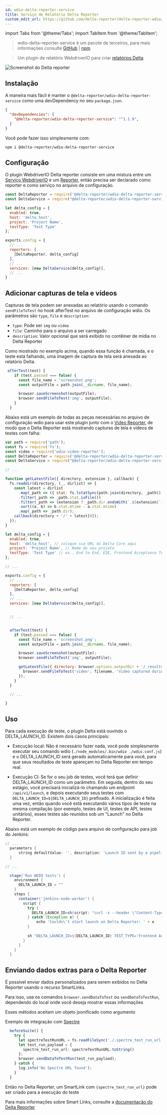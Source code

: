 ```yaml
---
id: wdio-delta-reporter-service
title: Serviço de Relatório Delta Reporter
custom_edit_url: https://github.com/delta-reporter/delta-reporter-wdio/edit/master/README.md
---
```


import Tabs from '@theme/Tabs';
import TabItem from '@theme/TabItem';

> wdio-delta-reporter-service é um pacote de terceiros, para mais informações consulte [GitHub](https://github.com/delta-reporter/delta-reporter-wdio) | [npm](https://www.npmjs.com/package/@delta-reporter/wdio-delta-reporter-service)




> Um plugin de relatório WebdriverIO para criar [relatórios Delta](https://github.com/delta-reporter/delta-reporter)


![Screenshot do Delta reporter](https://raw.githubusercontent.com/delta-reporter/delta-reporter-wdio/master/src/docs/delta-reporter.png)


## Instalação


A maneira mais fácil é manter o `@delta-reporter/wdio-delta-reporter-service` como uma devDependency no seu `package.json`.

```json
{
  "devDependencies": {
    "@delta-reporter/wdio-delta-reporter-service": "^1.1.9",
  }
}
```

Você pode fazer isso simplesmente com:

```bash
npm i @delta-reporter/wdio-delta-reporter-service
```

## Configuração


O plugin WebdriverIO Delta reporter consiste em uma mistura entre um [Serviço WebdriverIO](https://github.com/webdriverio/webdriverio/tree/master/packages/webdriverio) e um [Reporter](https://github.com/webdriverio/webdriverio/tree/master/packages/wdio-reporter), então precisa ser declarado como reporter e como serviço no arquivo de configuração.


```js
const DeltaReporter = require('@delta-reporter/wdio-delta-reporter-service/lib/src/reporter');
const DeltaService = require("@delta-reporter/wdio-delta-reporter-service");

let delta_config = {
  enabled: true,
  host: 'delta_host',
  project: 'Project Name',
  testType: 'Test Type'
};

exports.config = {
  // ...
  reporters: [
    [DeltaReporter, delta_config]
  ],
  // ...
  services: [new DeltaService(delta_config)],
  // ...
}
```


## Adicionar capturas de tela e vídeos

Capturas de tela podem ser anexadas ao relatório usando o comando `sendFileToTest` no hook afterTest no arquivo de configuração wdio. Os parâmetros são `type`, `file` e `description`:
- `type`: Pode ser `img` ou `video`
- `file`: Caminho para o arquivo a ser carregado
- `description`: Valor opcional que será exibido no contêiner de mídia no Delta Reporter


Como mostrado no exemplo acima, quando essa função é chamada, e o teste está falhando, uma imagem de captura de tela será anexada ao relatório Delta.


```js
 afterTest(test) {
    if (test.passed === false) {
      const file_name = 'screenshot.png';
      const outputFile = path.join(__dirname, file_name);

      browser.saveScreenshot(outputFile);
      browser.sendFileToTest('img', outputFile);
    }
  }
```


Abaixo está um exemplo de todas as peças necessárias no arquivo de configuração wdio para usar este plugin junto com o [Video Reporter](https://github.com/presidenten/wdio-video-reporter), de modo que o Delta Reporter está mostrando capturas de tela e vídeos de testes com falha:



```js
var path = require('path');
const fs = require('fs');
const video = require('wdio-video-reporter');
const DeltaReporter = require('@delta-reporter/wdio-delta-reporter-service/lib/src/reporter');
const DeltaService = require("@delta-reporter/wdio-delta-reporter-service");

// ...

function getLatestFile({ directory, extension }, callback) {
  fs.readdir(directory, (_, dirlist) => {
    const latest = dirlist
      .map(_path => ({ stat: fs.lstatSync(path.join(directory, _path)), dir: _path }))
      .filter(_path => _path.stat.isFile())
      .filter(_path => (extension ? _path.dir.endsWith(`.${extension}`) : 1))
      .sort((a, b) => b.stat.mtime - a.stat.mtime)
      .map(_path => _path.dir);
    callback(directory + '/' + latest[0]);
  });
}

let delta_config = {
  enabled: true,
  host: 'delta_host', // coloque sua URL do Delta Core aqui
  project: 'Project Name', // Nome do seu projeto
  testType: 'Test Type' // ex., End to End, E2E, Frontend Acceptance Tests
};

// ...

exports.config = {
  // ...
  reporters: [
    [DeltaReporter, delta_config]
  ],
  // ...
  services: [new DeltaService(delta_config)],


  // ...


  afterTest(test) {
    if (test.passed === false) {
      const file_name = 'screenshot.png';
      const outputFile = path.join(__dirname, file_name);

      browser.saveScreenshot(outputFile);
      browser.sendFileToTest('img', outputFile);

      getLatestFile({ directory: browser.options.outputDir + '/_results_', extension: 'mp4' }, (filename = null) => {
        browser.sendFileToTest('video', filename, 'Video captured during test execution');
      });
    }
  }

  // ...

}
```

## Uso

Para cada execução de teste, o plugin Delta está ouvindo o DELTA_LAUNCH_ID. Existem dois casos principais:

- Execução local: Não é necessário fazer nada, você pode simplesmente executar seu comando wdio (`./node_modules/.bin/wdio ./wdio.conf.js`) e o DELTA_LAUNCH_ID será gerado automaticamente para você, para que seus resultados de teste apareçam no Delta Reporter em tempo real.

- Execução CI: Se for o seu job de testes, você terá que definir DELTA_LAUNCH_ID como um parâmetro. Em seguida, dentro do seu estágio, você precisará inicializá-lo chamando um endpoint `/api/v1/launch`, e depois executando seus testes com `DELTA_LAUNCH_ID=${DELTA_LAUNCH_ID}` prefixado. A inicialização é feita uma vez, então quando você está executando vários tipos de teste na mesma compilação (por exemplo, testes de UI, testes de API, testes unitários), esses testes são reunidos sob um "Launch" no Delta Reporter.

Abaixo está um exemplo de código para arquivo de configuração para job do Jenkins:

```groovy
// ...
  parameters {
      string defaultValue: '', description: 'Launch ID sent by a pipeline, leave it blank', name: 'DELTA_LAUNCH_ID', trim: false
  }

// ...

  stage('Run WDIO tests') {
    environment {
      DELTA_LAUNCH_ID = ""
    }
    steps {
      container('jenkins-node-worker') {
        script {
          try {
            DELTA_LAUNCH_ID=sh(script: "curl -s --header \"Content-Type: application/json\" --request POST --data '{\"name\": \"${JOB_NAME} | ${BUILD_NUMBER} | Wdio Tests\", \"project\": \"Your project\"}' https://delta-core-url/api/v1/launch | python -c 'import sys, json; print(json.load(sys.stdin)[\"id\"])';", returnStdout: true)
          } catch (Exception e) {
              echo 'Couldn\'t start launch on Delta Reporter: ' + e
          }
          
          sh "DELTA_LAUNCH_ID=${DELTA_LAUNCH_ID} TEST_TYPE='Frontend Acceptance Tests' ./node_modules/.bin/wdio ./wdio.conf.js"
        }
      }
    }  
  }
```

## Enviando dados extras para o Delta Reporter

É possível enviar dados personalizados para serem exibidos no Delta Reporter usando o recurso SmartLinks.

Para isso, use os comandos `browser.sendDataToTest` ou `sendDataToTestRun`, dependendo do local onde você deseja mostrar essas informações

Esses métodos aceitam um objeto jsonificado como argumento

Exemplo de integração com [Spectre](https://github.com/wearefriday/spectre)

```ts
  beforeSuite() {
    try {
      let spectreTestRunURL = fs.readFileSync('./.spectre_test_run_url.json');
      let test_run_payload = {
        spectre_test_run_url: spectreTestRunURL.toString()
      };
      browser.sendDataToTestRun(test_run_payload);
    } catch {
      log.info('No Spectre URL found');
    }
  }
```

Então no Delta Reporter, um SmartLink com `{spectre_test_run_url}` pode ser criado para a execução do teste

Para mais informações sobre Smart Links, consulte a [documentação do Delta Reporter](https://delta-reporter.github.io/delta-reporter/main_features/#smart-links)